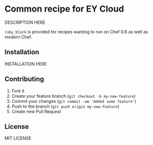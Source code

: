 # Common recipe for EY Cloud

DESCRIPTION HERE

`ruby_block` is provided for recipes wanting to run on Chef 0.6 as well as modern Chef.

## Installation

INSTALLATION HERE

## Contributing

1. Fork it
2. Create your feature branch (`git checkout -b my-new-feature`)
3. Commit your changes (`git commit -am 'Added some feature'`)
4. Push to the branch (`git push origin my-new-feature`)
5. Create new Pull Request

## License

MIT LICENSE